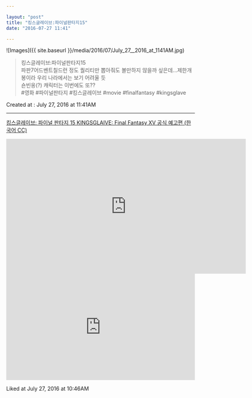 ```yaml
---

layout: "post"  
title: "킹스글레이브:파이널판타지15"  
date: "2016-07-27 11:41"

---
```


![Images]({{ site.baseurl }}/media/2016/07/July_27__2016_at_1141AM.jpg)

> 킹스글레이브:파이널판타지15  
> 파판7어드벤트칠드런 정도 퀄리티만 뽑아줘도 볼만하지 않을까 싶은데...제한개봉이라 우리 나라에서는 보기 어려울 듯  
> 숀빈옹(?) 캐릭터는 이번에도 또??  
> \#영화 \#파이널판타지 \#킹스글레이브 \#movie \#finalfantasy \#kingsglave

Created at : July 27, 2016 at 11:41AM

---

[킹스글레이브: 파이널 판타지 15 KINGSGLAIVE: Final Fantasy XV 공식 예고편 (한국어 CC)](http://youtu.be/aGSpVKt8zNQ)

<iframe width="640" height="360" src="https://www.youtube-nocookie.com/embed/aGSpVKt8zNQ" frameborder="0" allowfullscreen=""></iframe>

<style>.embed-container { position: relative; padding-bottom: 56.25%; height: 0; overflow: hidden; max-width: 100%; } .embed-container iframe, .embed-container object, .embed-container embed { position: absolute; top: 0; left: 0; width: 100%; height: 100%; }</style><div class='embed-container'><iframe src='https://www.youtube.com/embed//aGSpVKt8zNQ' frameborder='0' allowfullscreen></iframe></div>

Liked at July 27, 2016 at 10:46AM
